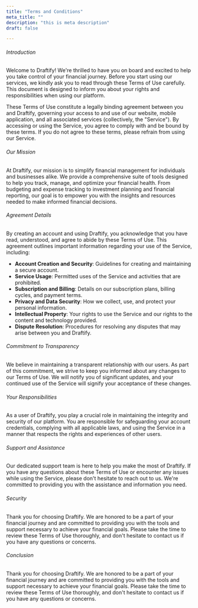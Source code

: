 ```yaml
---
title: "Terms and Conditions"
meta_title: ""
description: "this is meta description"
draft: false

---
```


###### Introduction

Welcome to Draftify! We're thrilled to have you on board and excited to help you take control of your financial journey. Before you start using our services, we kindly ask you to read through these Terms of Use carefully. This document is designed to inform you about your rights and responsibilities when using our platform.

These Terms of Use constitute a legally binding agreement between you and Draftify, governing your access to and use of our website, mobile application, and all associated services (collectively, the "Service"). By accessing or using the Service, you agree to comply with and be bound by these terms. If you do not agree to these terms, please refrain from using our Service.

###### Our Mission

At Draftify, our mission is to simplify financial management for individuals and businesses alike. We provide a comprehensive suite of tools designed to help you track, manage, and optimize your financial health. From budgeting and expense tracking to investment planning and financial reporting, our goal is to empower you with the insights and resources needed to make informed financial decisions.

###### Agreement Details

By creating an account and using Draftify, you acknowledge that you have read, understood, and agree to abide by these Terms of Use. This agreement outlines important information regarding your use of the Service, including:

- **Account Creation and Security**: Guidelines for creating and maintaining a secure account.
- **Service Usage**: Permitted uses of the Service and activities that are prohibited.
- **Subscription and Billing**: Details on our subscription plans, billing cycles, and payment terms.
- **Privacy and Data Security**: How we collect, use, and protect your personal information.
- **Intellectual Property**: Your rights to use the Service and our rights to the content and technology provided.
- **Dispute Resolution**: Procedures for resolving any disputes that may arise between you and Draftify.

###### Commitment to Transparency

We believe in maintaining a transparent relationship with our users. As part of this commitment, we strive to keep you informed about any changes to our Terms of Use. We will notify you of significant updates, and your continued use of the Service will signify your acceptance of these changes.

###### Your Responsibilities

As a user of Draftify, you play a crucial role in maintaining the integrity and security of our platform. You are responsible for safeguarding your account credentials, complying with all applicable laws, and using the Service in a manner that respects the rights and experiences of other users.

###### Support and Assistance

Our dedicated support team is here to help you make the most of Draftify. If you have any questions about these Terms of Use or encounter any issues while using the Service, please don't hesitate to reach out to us. We're committed to providing you with the assistance and information you need.

###### Security

Thank you for choosing Draftify. We are honored to be a part of your financial journey and are committed to providing you with the tools and support necessary to achieve your financial goals. Please take the time to review these Terms of Use thoroughly, and don't hesitate to contact us if you have any questions or concerns.

###### Conclusion

Thank you for choosing Draftify. We are honored to be a part of your financial journey and are committed to providing you with the tools and support necessary to achieve your financial goals. Please take the time to review these Terms of Use thoroughly, and don't hesitate to contact us if you have any questions or concerns.
